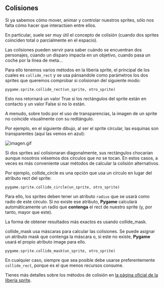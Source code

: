  ## Colisiones

Si ya sabemos cómo mover, animar y controlar nuestros sprites, sólo nos falta cómo hacer que interactúen entre ellos.

En particular, suele ser muy útil el concepto de colisión (cuando dos sprites coinciden total o parcialmente en el espacio).

Las colisiones pueden servir para saber cuándo se encuentran dos personajes, cúando un disparo impacta en un objetivo, cuando pasa un coche por la línea de meta...

Para ello tenemos varios métodos en la libería sprite, el principal de los cuales es `collide_rect` y se usa pánsandole como parámetros los dos sprites que queremos comprobar si colisionan del siguiente modo:

```
pygame.sprite.collide_rect(un_sprite, otro_sprite)
```

Esto nos retornará un valor True si los rectángulos del sprite están en contacto y un valor False si no lo están.

A menudo, sobre todo por el uso de transparencias, la imagen de un sprite no coincide visualmente con su redtángulo.

Por ejemplo, en el siguiente dibujo, al ser el sprite circular, las esquinas son transparentes (aquí las vemos en azul):

![imagen.gif](../recursos/imagen.gif)

Si dos sprites así colisionaran diagonalmente, sus rectángulos chocarían aunque nosotros viésemos dos círculos que no se tocan. En estos casos, a veces es más conveniente usar métodos de calcular la colisión alternativos.

Por ejemplo, collide_circle es una opción que usa un círculo en lugar del atributo rect del sprite:

```
pygame.sprite.collide_circle(un_sprite, otro_sprite)
```

Para ello, los sprites deben tener un atributo `radius` que se usará como radio de este círculo. Si no existe ese atributo, **Pygame** calculará automáticamente un radio que **contenga** el rect de nuestro sprite (y, por tanto, mayor que este).

La forma de obtener resultados más exactos es usando collide_mask.

collide_mask usa máscaras para calcular las colisiones. Se puede asignar un atributo mask que contenga la máscara o, si este no existe, **Pygame** usará el propio atributo image para ello.

```
pygame.sprite.collide_mask(un_sprite, otro_sprite)
```

En cualquier caso, siempre que sea posible debe usarse preferentemente `collide_rect`, porque es el que menos recursos consume.

Tienes más detalles sobre los métodos de colisión en [la página oficial de la libería sprite](http://www.pygame.org/docs/ref/sprite.html#pygame.sprite.collide_rect).
